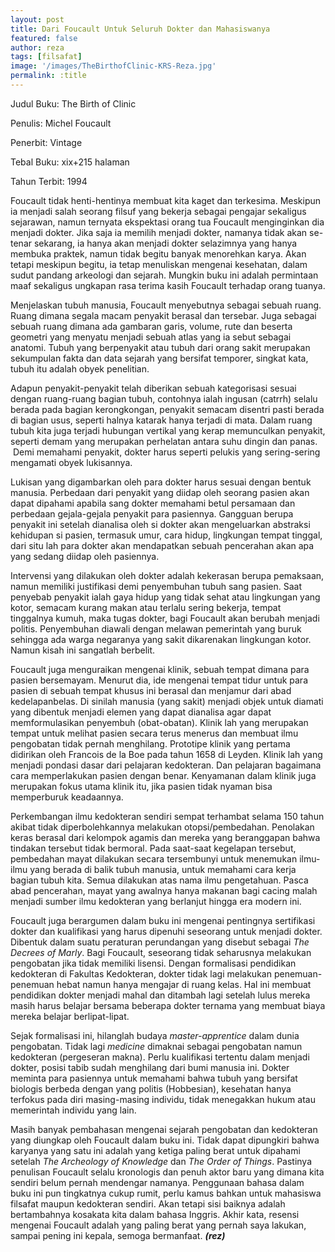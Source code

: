 ```yaml
---
layout: post
title: Dari Foucault Untuk Seluruh Dokter dan Mahasiswanya
featured: false
author: reza
tags: [filsafat]
image: '/images/TheBirthofClinic-KRS-Reza.jpg'
permalink: :title
---
```


Judul Buku: The Birth of Clinic

Penulis: Michel Foucault

Penerbit: Vintage

Tebal Buku: xix+215 halaman

Tahun Terbit: 1994

Foucault tidak henti-hentinya membuat kita kaget dan terkesima. Meskipun ia menjadi salah seorang filsuf yang bekerja sebagai pengajar sekaligus sejarawan, namun ternyata ekspektasi orang tua Foucault menginginkan dia menjadi dokter. Jika saja ia memilih menjadi dokter, namanya tidak akan se-tenar sekarang, ia hanya akan menjadi dokter selazimnya yang hanya membuka praktek, namun tidak begitu banyak menorehkan karya. Akan tetapi meskipun begitu, ia tetap menuliskan mengenai kesehatan, dalam sudut pandang arkeologi dan sejarah. Mungkin buku ini adalah permintaan maaf sekaligus ungkapan rasa terima kasih Foucault terhadap orang tuanya.

Menjelaskan tubuh manusia, Foucault menyebutnya sebagai sebuah ruang. Ruang dimana segala macam penyakit berasal dan tersebar. Juga sebagai sebuah ruang dimana ada gambaran garis, volume, rute dan beserta geometri yang menyatu menjadi sebuah atlas yang ia sebut sebagai anatomi. Tubuh yang berpenyakit atau tubuh dari orang sakit merupakan sekumpulan fakta dan data sejarah yang bersifat temporer, singkat kata, tubuh itu adalah obyek penelitian.

Adapun penyakit-penyakit telah diberikan sebuah kategorisasi sesuai dengan ruang-ruang bagian tubuh, contohnya ialah ingusan (catrrh) selalu berada pada bagian kerongkongan, penyakit semacam disentri pasti berada di bagian usus, seperti halnya katarak hanya terjadi di mata. Dalam ruang tubuh kita juga terjadi hubungan vertikal yang kerap memunculkan penyakit, seperti demam yang merupakan perhelatan antara suhu dingin dan panas.  Demi memahami penyakit, dokter harus seperti pelukis yang sering-sering mengamati obyek lukisannya.

Lukisan yang digambarkan oleh para dokter harus sesuai dengan bentuk manusia. Perbedaan dari penyakit yang diidap oleh seorang pasien akan dapat dipahami apabila sang dokter memahami betul persamaan dan perbedaan gejala-gejala penyakit para pasiennya. Gangguan berupa penyakit ini setelah dianalisa oleh si dokter akan mengeluarkan abstraksi kehidupan si pasien, termasuk umur, cara hidup, lingkungan tempat tinggal, dari situ lah para dokter akan mendapatkan sebuah pencerahan akan apa yang sedang diidap oleh pasiennya.

Intervensi yang dilakukan oleh dokter adalah kekerasan berupa pemaksaan, namun memiliki justifikasi demi penyembuhan tubuh sang pasien. Saat penyebab penyakit ialah gaya hidup yang tidak sehat atau lingkungan yang kotor, semacam kurang makan atau terlalu sering bekerja, tempat tinggalnya kumuh, maka tugas dokter, bagi Foucault akan berubah menjadi politis. Penyembuhan diawali dengan melawan pemerintah yang buruk sehingga ada warga negaranya yang sakit dikarenakan lingkungan kotor. Namun kisah ini sangatlah berbelit.

Foucault juga menguraikan mengenai klinik, sebuah tempat dimana para pasien bersemayam. Menurut dia, ide mengenai tempat tidur untuk para pasien di sebuah tempat khusus ini berasal dan menjamur dari abad kedelapanbelas. Di sinilah manusia (yang sakit) menjadi objek untuk diamati yang dibentuk menjadi elemen yang dapat dianalisa agar dapat memformulasikan penyembuh (obat-obatan). Klinik lah yang merupakan tempat untuk melihat pasien secara terus menerus dan membuat ilmu pengobatan tidak pernah menghilang. Prototipe klinik yang pertama didirikan oleh Francois de la Boe pada tahun 1658 di Leyden. Klinik lah yang menjadi pondasi dasar dari pelajaran kedokteran. Dan pelajaran bagaimana cara memperlakukan pasien dengan benar. Kenyamanan dalam klinik juga merupakan fokus utama klinik itu, jika pasien tidak nyaman bisa memperburuk keadaannya.

Perkembangan ilmu kedokteran sendiri sempat terhambat selama 150 tahun akibat tidak diperbolehkannya melakukan otopsi/pembedahan. Penolakan keras berasal dari kelompok agamis dan mereka yang beranggapan bahwa tindakan tersebut tidak bermoral. Pada saat-saat kegelapan tersebut, pembedahan mayat dilakukan secara tersembunyi untuk menemukan ilmu-ilmu yang berada di balik tubuh manusia, untuk memahami cara kerja bagian tubuh kita. Semua dilakukan atas nama ilmu pengetahuan. Pasca abad pencerahan, mayat yang awalnya hanya makanan bagi cacing malah menjadi sumber ilmu kedokteran yang berlanjut hingga era modern ini.

Foucault juga berargumen dalam buku ini mengenai pentingnya sertifikasi dokter dan kualifikasi yang harus dipenuhi seseorang untuk menjadi dokter. Dibentuk dalam suatu peraturan perundangan yang disebut sebagai _The Decrees of Marly_. Bagi Foucault, seseorang tidak seharusnya melakukan pengobatan jika tidak memiliki lisensi. Dengan formalisasi pendidikan kedokteran di Fakultas Kedokteran, dokter tidak lagi melakukan penemuan-penemuan hebat namun hanya mengajar di ruang kelas. Hal ini membuat pendidikan dokter menjadi mahal dan ditambah lagi setelah lulus mereka masih harus belajar bersama beberapa dokter ternama yang membuat biaya mereka belajar berlipat-lipat.

Sejak formalisasi ini, hilanglah budaya _master-apprentice_ dalam dunia pengobatan. Tidak lagi _medicine_ dimaknai sebagai pengobatan namun kedokteran (pergeseran makna). Perlu kualifikasi tertentu dalam menjadi dokter, posisi tabib sudah menghilang dari bumi manusia ini. Dokter meminta para pasiennya untuk memahami bahwa tubuh yang bersifat biologis berbeda dengan yang politis (Hobbesian), kesehatan hanya terfokus pada diri masing-masing individu, tidak menegakkan hukum atau memerintah individu yang lain.

Masih banyak pembahasan mengenai sejarah pengobatan dan kedokteran yang diungkap oleh Foucault dalam buku ini. Tidak dapat dipungkiri bahwa karyanya yang satu ini adalah yang ketiga paling berat untuk dipahami setelah _The Archeology of Knowledge_ dan _The Order of Things_. Pastinya penulisan Foucault selalu kronologis dan penuh aktor baru yang dimana kita sendiri belum pernah mendengar namanya. Penggunaan bahasa dalam buku ini pun tingkatnya cukup rumit, perlu kamus bahkan untuk mahasiswa filsafat maupun kedokteran sendiri. Akan tetapi sisi baiknya adalah bertambahnya kosakata kita dalam bahasa Inggris. Akhir kata, resensi mengenai Foucault adalah yang paling berat yang pernah saya lakukan, sampai pening ini kepala, semoga bermanfaat. **_(rez)_**
